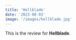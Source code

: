 ```yaml
---
title: 'Hellblade'
date: '2023-08-03'
image: '/images/hellblade.jpg'
---
```


This is the review for __Hellblade__.